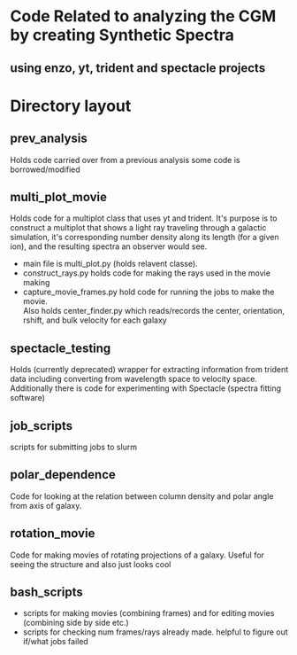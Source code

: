 # Code Related to analyzing the CGM by creating Synthetic Spectra
## using enzo, yt, trident and spectacle projects

# Directory layout
## prev_analysis
Holds code carried over from a previous analysis
some code is borrowed/modified  

## multi_plot_movie
Holds code for a multiplot class that uses yt and trident. It's purpose is to construct a multiplot that shows a light ray traveling through a galactic simulation, it's corresponding number density along its length (for a given ion), and the resulting spectra an observer would see.  
* main file is multi_plot.py (holds relavent classe).   
* construct_rays.py holds code for making the rays used in the movie making  
* capture_movie_frames.py hold code for running the jobs to make the movie.   
Also holds center_finder.py which reads/records the center, orientation, rshift, and bulk velocity for each galaxy  


## spectacle_testing 
Holds (currently deprecated) wrapper for extracting information from trident data including converting from 
wavelength space to velocity space.   
Additionally there is code for experimenting with Spectacle (spectra fitting software)

## job_scripts
scripts for submitting jobs to slurm   

## polar_dependence
Code for looking at the relation between column density and polar angle
from axis of galaxy.   

## rotation_movie
Code for making movies of rotating projections of a galaxy. Useful for seeing the structure 
and also just looks cool

## bash_scripts
* scripts for making movies (combining frames) and for editing movies (combining side by side etc.)  
* scripts for checking num frames/rays already made. helpful to figure out if/what jobs failed 
